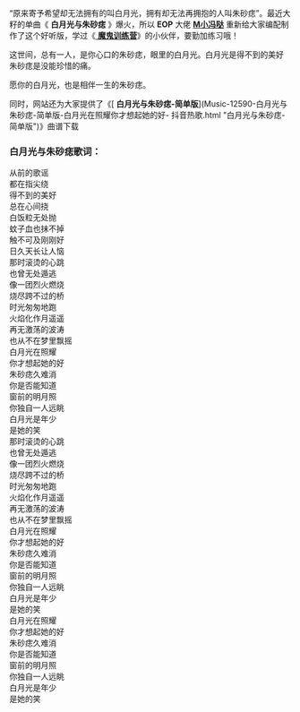 

“原来寄予希望却无法拥有的叫白月光，拥有却无法再拥抱的人叫朱砂痣”。最近大籽的单曲《 **白月光与朱砂痣** 》爆火，所以 **EOP** 大佬
**[M小冯哒](https://www.everyonepiano.cn/user-174829.html)** 重新给大家编配制作了这个好听版，学过《[
**魔鬼训练营**](/Sale.html)》的小伙伴，要勤加练习哦！

这世间，总有一人，是你心口的朱砂痣，眼里的白月光。白月光是得不到的美好 朱砂痣是没能珍惜的痛。

愿你的白月光，也是相伴一生的朱砂痣。

同时，网站还为大家提供了《[ **白月光与朱砂痣-简单版**](Music-12590-白月光与朱砂痣-简单版-白月光在照耀你才想起她的好-
抖音热歌.html "白月光与朱砂痣-简单版")》曲谱下载

### 白月光与朱砂痣歌词：

从前的歌谣  
都在指尖绕  
得不到的美好  
总在心间挠  
白饭粒无处抛  
蚊子血也抹不掉  
触不可及刚刚好  
日久天长让人恼  
那时滚烫的心跳  
也曾无处遁逃  
像一团烈火燃烧  
烧尽跨不过的桥  
时光匆匆地跑  
火焰化作月遥遥  
再无激荡的波涛  
也从不在梦里飘摇  
白月光在照耀  
你才想起她的好  
朱砂痣久难消  
你是否能知道  
窗前的明月照  
你独自一人远眺  
白月光是年少  
是她的笑  
那时滚烫的心跳  
也曾无处遁逃  
像一团烈火燃烧  
烧尽跨不过的桥  
时光匆匆地跑  
火焰化作月遥遥  
再无激荡的波涛  
也从不在梦里飘摇  
白月光在照耀  
你才想起她的好  
朱砂痣久难消  
你是否能知道  
窗前的明月照  
你独自一人远眺  
白月光是年少  
是她的笑  
白月光在照耀  
你才想起她的好  
朱砂痣久难消  
你是否能知道  
窗前的明月照  
你独自一人远眺  
白月光是年少  
是她的笑

